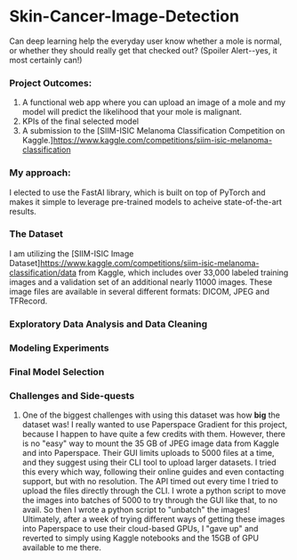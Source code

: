 # Skin-Cancer-Image-Detection
Can deep learning help the everyday user know whether a mole is normal, or whether they should really get that checked out? (Spoiler Alert--yes, it most certainly can!)

### Project Outcomes:
  1. A functional web app where you can upload an image of a mole and my model will predict the likelihood that your mole is malignant.
  2. KPIs of the final selected model
  3. A submission to the [SIIM-ISIC Melanoma Classification Competition on Kaggle.]<https://www.kaggle.com/competitions/siim-isic-melanoma-classification>
  
### My approach: 
I elected to use the FastAI library, which is built on top of PyTorch and makes it simple to leverage pre-trained models to acheive state-of-the-art results. 

### The Dataset
I am utilizing the [SIIM-ISIC Image Dataset]<https://www.kaggle.com/competitions/siim-isic-melanoma-classification/data> from Kaggle, which includes over 33,000 labeled training images and a validation set of an additional nearly 11000 images. These image files are available in several different formats: DICOM, JPEG and TFRecord. 

### Exploratory Data Analysis and Data Cleaning


### Modeling Experiments


### Final Model Selection


### Challenges and Side-quests
  1. One of the biggest challenges with using this dataset was how **big** the dataset was! I really wanted to use Paperspace Gradient for this project, because I happen to have quite a few credits with them. However, there is no "easy" way to mount the 35 GB of JPEG image data from Kaggle and into Paperspace. Their GUI limits uploads to 5000 files at a time, and they suggest using their CLI tool to upload larger datasets. I tried this every which way, following their online guides and even contacting support, but with no resolution. The API timed out every time I tried to upload the files directly through the CLI. I wrote a python script to move the images into batches of 5000 to try through the GUI like that, to no avail. So then I wrote a python script to "unbatch" the images! Ultimately, after a week of trying different ways of getting these images into Paperspace to use their cloud-based GPUs, I "gave up" and reverted to simply using Kaggle notebooks and the 15GB of GPU available to me there.

